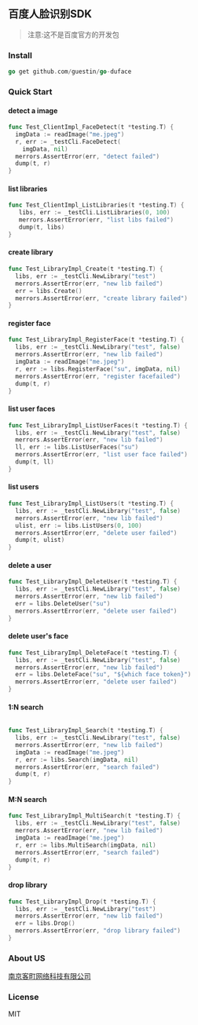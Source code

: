 ## 百度人脸识别SDK

> 注意:这不是百度官方的开发包

### Install

```go
go get github.com/guestin/go-duface
```

### Quick Start

#### detect a image

```go
func Test_ClientImpl_FaceDetect(t *testing.T) {
  imgData := readImage("me.jpeg")
  r, err := _testCli.FaceDetect(
    imgData, nil)
  merrors.AssertError(err, "detect failed")
  dump(t, r)
}
```

#### list libraries

```go
func Test_ClientImpl_ListLibraries(t *testing.T) {
   libs, err := _testCli.ListLibraries(0, 100)
   merrors.AssertError(err, "list libs failed")
   dump(t, libs)
}
```

#### create library

```go
func Test_LibraryImpl_Create(t *testing.T) {
  libs, err := _testCli.NewLibrary("test")
  merrors.AssertError(err, "new lib failed")
  err = libs.Create()
  merrors.AssertError(err, "create library failed")
}
```

#### register face

```go
func Test_LibraryImpl_RegisterFace(t *testing.T) {
  libs, err := _testCli.NewLibrary("test", false)
  merrors.AssertError(err, "new lib failed")
  imgData := readImage("me.jpeg")
  r, err := libs.RegisterFace("su", imgData, nil)
  merrors.AssertError(err, "register facefailed")
  dump(t, r)
}
```

#### list user faces

```go
func Test_LibraryImpl_ListUserFaces(t *testing.T) {
  libs, err := _testCli.NewLibrary("test", false)
  merrors.AssertError(err, "new lib failed")
  ll, err := libs.ListUserFaces("su")
  merrors.AssertError(err, "list user face failed")
  dump(t, ll)
}
```

#### list users

```go
func Test_LibraryImpl_ListUsers(t *testing.T) {
  libs, err := _testCli.NewLibrary("test", false)
  merrors.AssertError(err, "new lib failed")
  ulist, err := libs.ListUsers(0, 100)
  merrors.AssertError(err, "delete user failed")
  dump(t, ulist)
}
```

#### delete a user

```go
func Test_LibraryImpl_DeleteUser(t *testing.T) {
  libs, err := _testCli.NewLibrary("test", false)
  merrors.AssertError(err, "new lib failed")
  err = libs.DeleteUser("su")
  merrors.AssertError(err, "delete user failed")
}
```

#### delete user's face

```go
func Test_LibraryImpl_DeleteFace(t *testing.T) {
  libs, err := _testCli.NewLibrary("test", false)
  merrors.AssertError(err, "new lib failed")
  err = libs.DeleteFace("su", "${which face token}")
  merrors.AssertError(err, "delete user failed")
}
```

#### 1:N search

```go

func Test_LibraryImpl_Search(t *testing.T) {
  libs, err := _testCli.NewLibrary("test", false)
  merrors.AssertError(err, "new lib failed")
  imgData := readImage("me.jpeg")
  r, err := libs.Search(imgData, nil)
  merrors.AssertError(err, "search failed")
  dump(t, r)
}
```

#### M:N search

```go
func Test_LibraryImpl_MultiSearch(t *testing.T) {
  libs, err := _testCli.NewLibrary("test", false)
  merrors.AssertError(err, "new lib failed")
  imgData := readImage("me.jpeg")
  r, err := libs.MultiSearch(imgData, nil)
  merrors.AssertError(err, "search failed")
  dump(t, r)
}
```

#### drop library

```go
func Test_LibraryImpl_Drop(t *testing.T) {
  libs, err := _testCli.NewLibrary("test")
  merrors.AssertError(err, "new lib failed")
  err = libs.Drop()
  merrors.AssertError(err, "drop library failed")
}
```

### About US

[南京客町网络科技有限公司](https://www.guestin.cn)

### License

MIT